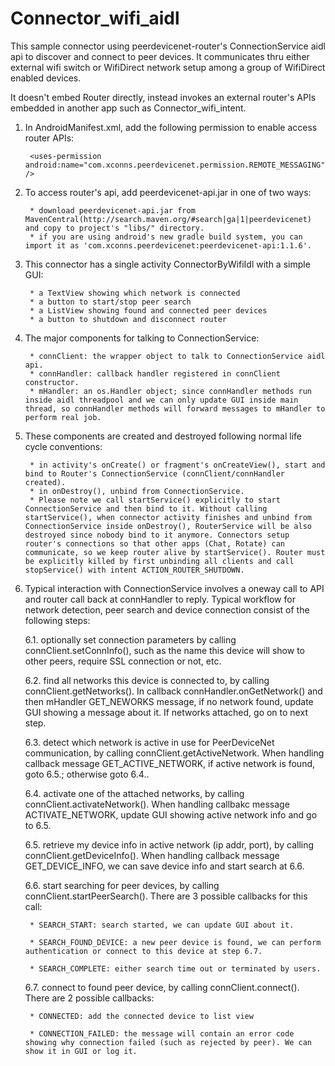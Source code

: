 Connector_wifi_aidl
===================

This sample connector using peerdevicenet-router's ConnectionService aidl api to discover and connect to peer devices. It communicates thru either external wifi switch or WifiDirect network setup among a group of WifiDirect enabled devices.

It doesn't embed Router directly, instead invokes an external router's APIs embedded in another app such as Connector_wifi_intent. 

1. In AndroidManifest.xml, add the following permission to enable access router APIs:

		<uses-permission android:name="com.xconns.peerdevicenet.permission.REMOTE_MESSAGING" />


2. To access router's api, add peerdevicenet-api.jar in one of two ways:
             
        * download peerdevicenet-api.jar from MavenCentral(http://search.maven.org/#search|ga|1|peerdevicenet) and copy to project's "libs/" directory.
        * if you are using android's new gradle build system, you can import it as 'com.xconns.peerdevicenet:peerdevicenet-api:1.1.6'.


3. This connector has a single activity ConnectorByWifiIdl with a simple GUI:

		* a TextView showing which network is connected
		* a button to start/stop peer search
		* a ListView showing found and connected peer devices
		* a button to shutdown and disconnect router


4. The major components for talking to ConnectionService:
	
		* connClient: the wrapper object to talk to ConnectionService aidl api.
		* connHandler: callback handler registered in connClient constructor.
		* mHandler: an os.Handler object; since connHandler methods run inside aidl threadpool and we can only update GUI inside main thread, so connHandler methods will forward messages to mHandler to perform real job.

5. These components are created and destroyed following normal life cycle conventions:

		* in activity's onCreate() or fragment's onCreateView(), start and bind to Router's ConnectionService (connClient/connHandler created). 
		* in onDestroy(), unbind from ConnectionService.
		* Please note we call startService() explicitly to start ConnectionService and then bind to it. Without calling startService(), when connector activity finishes and unbind from ConnectionService inside onDestroy(), RouterService will be also destroyed since nobody bind to it anymore. Connectors setup router's connections so that other apps (Chat, Rotate) can communicate, so we keep router alive by startService(). Router must be explicitly killed by first unbinding all clients and call stopService() with intent ACTION_ROUTER_SHUTDOWN.


6. Typical interaction with ConnectionService involves a oneway call to API and router call back at connHandler to reply. Typical workflow for network detection, peer search and device connection consist of the following steps:

	6.1. optionally set connection parameters by calling connClient.setConnInfo(), such as the name this device will show to other peers, require SSL connection or not, etc.

	6.2. find all networks this device is connected to, by calling connClient.getNetworks(). In callback connHandler.onGetNetwork() and then mHandler GET_NEWORKS message, if no network found, update GUI showing a message about it. If networks attached, go on to next step.

	6.3. detect which network is active in use for PeerDeviceNet communication, by calling connClient.getActiveNetwork. When handling callback message GET_ACTIVE_NETWORK, if active network is found, goto 6.5.; otherwise goto 6.4..

	6.4. activate one of the attached networks, by calling connClient.activateNetwork(). When handling callbakc message ACTIVATE_NETWORK, update GUI showing active network info and go to 6.5.

	6.5. retrieve my device info in active network (ip addr, port), by calling connClient.getDeviceInfo(). When handling callback message GET_DEVICE_INFO, we can save device info and start search at 6.6.

	6.6. start searching for peer devices, by calling connClient.startPeerSearch(). There are 3 possible callbacks for this call:

		* SEARCH_START: search started, we can update GUI about it.

		* SEARCH_FOUND_DEVICE: a new peer device is found, we can perform authentication or connect to this device at step 6.7.

		* SEARCH_COMPLETE: either search time out or terminated by users.

	6.7. connect to found peer device, by calling connClient.connect(). There are 2 possible callbacks:

		* CONNECTED: add the connected device to list view
		
		* CONNECTION_FAILED: the message will contain an error code showing why connection failed (such as rejected by peer). We can show it in GUI or log it.


